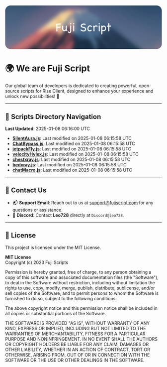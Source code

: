 ![Banner](.github/b.webp)

# 🌍 **We are Fuji Script**

Our global team of developers is dedicated to creating powerful, open-source scripts for Rise Client, designed to enhance your experience and unlock new possibilities! 🌟

---
<!-- SCRIPTS_NAVIGATION_START -->
## 📂 **Scripts Directory Navigation**

**Last Updated**: 2025-01-08 06:16:00 UTC

- **[SilentAura.js](scripts/SilentAura.js)**: Last modified on 2025-01-08 06:15:58 UTC
- **[ChatBypass.js](scripts/ChatBypass.js)**: Last modified on 2025-01-08 06:15:58 UTC
- **[jetpackFly.js](scripts/jetpackFly.js)**: Last modified on 2025-01-08 06:15:58 UTC
- **[velocityHylex.js](scripts/velocityHylex.js)**: Last modified on 2025-01-08 06:15:58 UTC
- **[chestxray.js](scripts/chestxray.js)**: Last modified on 2025-01-08 06:15:58 UTC
- **[bedxray.js](scripts/bedxray.js)**: Last modified on 2025-01-08 06:15:58 UTC
- **[chatMacro.js](scripts/chatMacro.js)**: Last modified on 2025-01-08 06:15:58 UTC

<!-- SCRIPTS_NAVIGATION_END -->

---

## 💬 **Contact Us**  
- 📬 **Support Email**: Reach out to us at [support@fujiscript.com](mailto:support@fujiscript.com) for any questions or assistance.  
- 💬 **Discord**: Contact **Leo728** directly at `Discord@leo728`.

---

## 📜 **License**

This project is licensed under the MIT License.  

**MIT License**  
Copyright (c) 2023 Fuji Scripts  

Permission is hereby granted, free of charge, to any person obtaining a copy of this software and associated documentation files (the "Software"), to deal in the Software without restriction, including without limitation the rights to use, copy, modify, merge, publish, distribute, sublicense, and/or sell copies of the Software, and to permit persons to whom the Software is furnished to do so, subject to the following conditions:  

The above copyright notice and this permission notice shall be included in all copies or substantial portions of the Software.  

THE SOFTWARE IS PROVIDED "AS IS", WITHOUT WARRANTY OF ANY KIND, EXPRESS OR IMPLIED, INCLUDING BUT NOT LIMITED TO THE WARRANTIES OF MERCHANTABILITY, FITNESS FOR A PARTICULAR PURPOSE AND NONINFRINGEMENT. IN NO EVENT SHALL THE AUTHORS OR COPYRIGHT HOLDERS BE LIABLE FOR ANY CLAIM, DAMAGES OR OTHER LIABILITY, WHETHER IN AN ACTION OF CONTRACT, TORT OR OTHERWISE, ARISING FROM, OUT OF OR IN CONNECTION WITH THE SOFTWARE OR THE USE OR OTHER DEALINGS IN THE SOFTWARE.  
